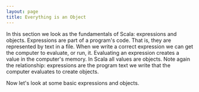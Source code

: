 ```yaml
---
layout: page
title: Everything is an Object
---
```


In this section we look as the fundamentals of Scala: expressions and objects. Expressions are part of a program's code. That is, they are represented by text in a file. When we write a correct expression we can get the computer to evaluate, or run, it. Evaluating an expression creates a value in the computer's memory. In Scala all values are objects.  Note again the relationship: expressions are the program text we write that the computer evaluates to create objects.

Now let's look at some basic expressions and objects.
